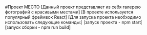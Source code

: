 #Проект МЕСТО
[Данный проект представляет из себя галерею фотографий с красивыми местами]
[В проекте используется популярный фреймвок React]
[Для запуска проекта необходимо использовать следующие команды:]
[запуск проекта - npm start]
[запуск сборки - npm run build]

